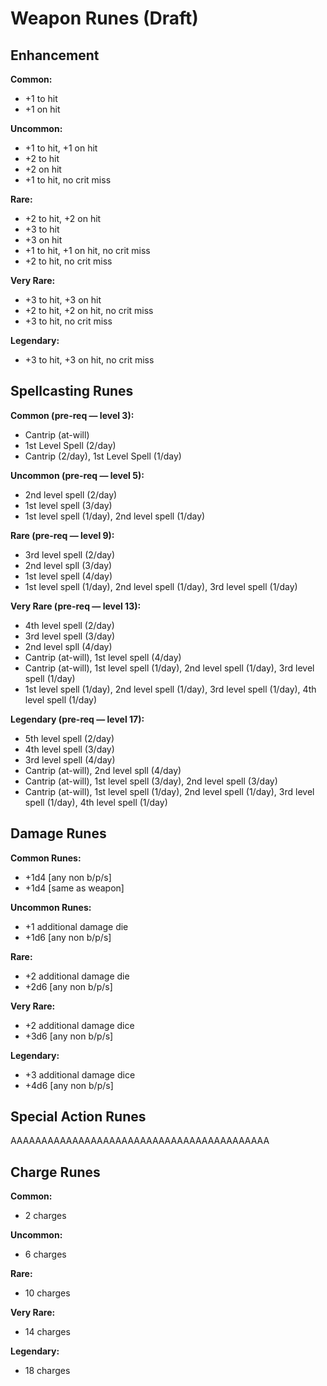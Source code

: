 # Weapon Runes (Draft)

## Enhancement

**Common:**
* +1 to hit
* +1 on hit

**Uncommon:**
* +1 to hit, +1 on hit
* +2 to hit
* +2 on hit
* +1 to hit, no crit miss

**Rare:**
* +2 to hit, +2 on hit
* +3 to hit
* +3 on hit
* +1 to hit, +1 on hit, no crit miss
* +2 to hit, no crit miss

**Very Rare:**
* +3 to hit, +3 on hit
* +2 to hit, +2 on hit, no crit miss
* +3 to hit, no crit miss

**Legendary:**
* +3 to hit, +3 on hit, no crit miss

## Spellcasting Runes

**Common (pre-req — level 3):**
* Cantrip (at-will)
* 1st Level Spell (2/day)
* Cantrip (2/day), 1st Level Spell (1/day)

**Uncommon (pre-req — level 5):**
* 2nd level spell (2/day)
* 1st level spell (3/day)
* 1st level spell (1/day), 2nd level spell (1/day)

**Rare (pre-req — level 9):**
* 3rd level spell (2/day)
* 2nd level spll (3/day)
* 1st level spell (4/day)
* 1st level spell (1/day), 2nd level spell (1/day), 3rd level spell (1/day)

**Very Rare (pre-req — level 13):**
* 4th level spell (2/day)
* 3rd level spell (3/day)
* 2nd level spll (4/day)
* Cantrip (at-will), 1st level spell (4/day)
* Cantrip (at-will), 1st level spell (1/day), 2nd level spell (1/day), 3rd level spell (1/day)
* 1st level spell (1/day), 2nd level spell (1/day), 3rd level spell (1/day), 4th level spell (1/day)

**Legendary (pre-req — level 17):**
* 5th level spell (2/day)
* 4th level spell (3/day)
* 3rd level spell (4/day)
* Cantrip (at-will), 2nd level spll (4/day)
* Cantrip (at-will), 1st level spell (3/day), 2nd level spell (3/day)
* Cantrip (at-will), 1st level spell (1/day), 2nd level spell (1/day), 3rd level spell (1/day), 4th level spell (1/day)

## Damage Runes

**Common Runes:**
* +1d4 [any non b/p/s]
* +1d4 [same as weapon]

**Uncommon Runes:**
* +1 additional damage die
* +1d6 [any non b/p/s]

**Rare:**
* +2 additional damage die
* +2d6 [any non b/p/s]

**Very Rare:**
* +2 additional damage dice
* +3d6 [any non b/p/s]

**Legendary:**
* +3 additional damage dice
* +4d6 [any non b/p/s]

## Special Action Runes

AAAAAAAAAAAAAAAAAAAAAAAAAAAAAAAAAAAAAAAAAA

## Charge Runes

**Common:**
* 2 charges

**Uncommon:**
* 6 charges

**Rare:**
* 10 charges

**Very Rare:**
* 14 charges

**Legendary:**
* 18 charges

